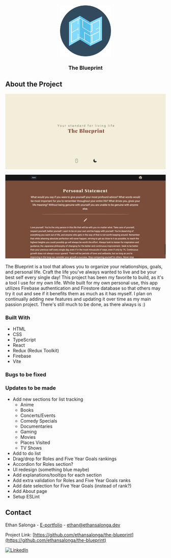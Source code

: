 <a name="readme-top"></a>

<!-- PROJECT LOGO -->
<br />
<div align="center">
  <img src="/public/blueprint.svg" alt="Logo" width="160" height="160">

  <h3 align="center">The Blueprint</h3>
</div>

<!-- ABOUT THE PROJECT -->

## About the Project

[![product-screenshot]](https://sprightly-meerkat-c0f6f6.netlify.app/)

[![product-screenshot2]](https://sprightly-meerkat-c0f6f6.netlify.app/)

The Blueprint is a tool that allows you to organize your relationships, goals, and personal life. Craft the life you've always wanted to live and be your best self every single day! This project has been my favorite to build, as it's a tool I use for my own life. While built for my own personal use, this app utilizes Firebase authentication and Firestore database so that others may try it out and see if it benefits them as much as it has myself. I plan on continually adding new features and updating it over time as my main passion project. There's still much to be done, as there always is :)

### Built With

- HTML
- CSS
- TypeScript
- React
- Redux (Redux Toolkit)
- Firebase
- Vite

### Bugs to be fixed

### Updates to be made

- Add new sections for list tracking
  - Anime
  - Books
  - Concerts/Events
  - Comedy Specials
  - Documentaries
  - Gaming
  - Movies
  - Places Visited
  - TV Shows
- Add to do list
- Drag/drop for Roles and Five Year Goals rankings
- Accordion for Roles section?
- UI redesign (something blue maybe)
- Add explanations/tooltips for each section
- Add extra validation for Roles and Five Year Goals ranks
- Add date selection for Five Year Goals (instead of rank?)
- Add About page
- Setup ESLint

<!-- CONTACT -->

## Contact

Ethan Salonga - [E-portfolio](https://ethansalonga.dev/) - ethan@ethansalonga.dev

Project Link: [https://github.com/ethansalonga/the-blueprint](https://github.com/ethansalonga/the-blueprint)

[![LinkedIn][linkedin-shield]][linkedin-url]

<!-- MARKDOWN LINKS & IMAGES -->

[linkedin-shield]: https://img.shields.io/badge/-LinkedIn-black.svg?style=for-the-badge&logo=linkedin&colorB=555
[linkedin-url]: https://www.linkedin.com/in/ethan-salonga/
[product-screenshot]: src/assets/screenshot1.png
[product-screenshot2]: src/assets/screenshot2.png
[react.js]: https://img.shields.io/badge/React-20232A?style=for-the-badge&logo=react&logoColor=61DAFB
[react-url]: https://reactjs.org/

